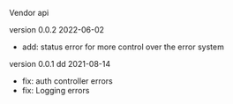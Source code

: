 Vendor api

version 0.0.2 2022-06-02
- add: status error for more control over the error system

version 0.0.1 dd 2021-08-14
- fix: auth controller errors 
- fix: Logging errors 
